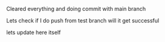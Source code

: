 Cleared everything and doing commit with main branch

Lets check if I do push from test branch will it get successful

lets update here itself